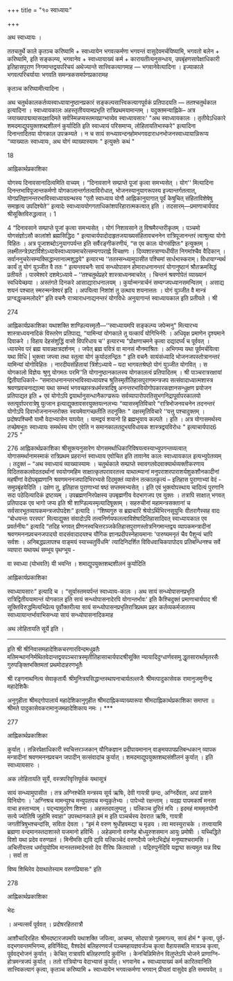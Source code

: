 +++
title = "१० स्वाध्यायः"

+++


अथ स्वाध्यायः ।

ततचतुर्थे काले कृतञ्च करिष्यामि + स्वाध्यायेन भगवत्कर्मणा भगवन्तं वासुदेवमर्चयिष्यामि, भगवतो बलेन + करिष्यामि, इति सङ्कल्प्य, भगवानेव + स्वाध्यायाख्यं कर्म + कारायतीत्यनुसन्धाय, उपबृंहणसापेक्षाधिकारी इतिहासपुराण निगमान्तद्वयपरिचयं अथेज्यान्ते सात्त्विकत्यागमाह — भगवानेवेत्यादिना । इज्याकाले भगवत्परिचर्यायाः भगवति समन्त्रकसमर्पणप्रकारामह

कृतञ्च करिष्यामीत्यादिना ।

अथ चतुर्थकालकर्तव्यस्वाध्यायानुष्ठानप्रकारं सङ्कल्पसात्त्विकत्यागपूर्वकं प्रतिपादयति — ततश्चतुर्थकाल इत्यादिना । स्वाध्यायकालः अहस्तृतीययामप्रभृति रात्रिप्रथमयामान्तम् । यदुक्तमन्याह्निके– अत्र जयाख्यपाद्मव्यासदक्षादिमते सर्वस्मिन्नप्यस्तमयप्राग्भाव्येव स्वाध्यायसारः' "अथ स्वाध्यायकालः । तृतीयेऽधिकारे शमदमाद्युपयुक्तशब्दशीलनं कुर्यादिति इति स्वाध्यायं परिसमाप्य, लोहितायतिभास्करे" इत्यादिना दिनान्तादितया योगकाल उपक्रम्यते । न च सायं सन्ध्यावन्दनहोमभगवदाराधनभोजनस्वाध्यायान्निरूप्य “व्याख्यातः स्वाध्यायः, अथ योगं व्याख्यास्यामः " इत्युक्तेः कथं "

18


आह्निकार्थप्रकाशिका

योगस्य दिनावसानादित्वमिति वाच्यम् । “दिनावसाने सम्प्राप्ते पूजां कृत्वा समभ्यसेत् । योग'' मित्यादिना दिनन्तभाविपूजान्तकर्मणो योगकालान्तर्गतत्वाविरोधात्, भोजनस्यानुयागरूपस्य इज्यान्तर्गतत्वात्, योगप्रतिज्ञानन्तरभाविस्वाध्यायग्रन्थस्य "एतौ स्वाध्याय योगौ आह्निकानुयागात् पूर्वं केषुचित् संहिताविशेषेषु समाहृत्य उपदिश्येते’’ इत्यादेः स्वाध्याययोगगताधिकांशपरिहारात्मकत्वात् इति । तदसारम्—प्रमाणाचार्यपाद श्रीसूक्तिविरुद्धत्वात् । 1

4 “दिनावसाने सम्प्राप्ते पूजां कृत्वा समभ्यसेत् । योगं निशावसाने तु विश्रमैरन्तरीकृतम् । पञ्चमो योगसंज्ञोऽसौ कालांशो ब्रह्मसिद्धिदः " इत्याचार्यपादोदाहृतजयाख्यसंहितावचननेन रात्रिपूजानन्तरं त्वाश्रुत्या योगो विहितः । अत्र पूजाशब्दोऽनुयागपर्यन्त इति सर्वैरङ्गीकरणीयं, “स एव कालः योगसंज्ञितः" इत्युक्तम् । लक्ष्मीतन्त्रेऽष्टाविंशेऽध्यायेस्वाध्यायमाचरेत्सम्यगपराह्ने विचक्षणः । दिव्यशास्त्राण्यधीयीत निगमांश्चैव वैदिकान् । सर्वाननुचरेत्सम्यक्सिद्धान्तानात्मशुद्धये" इत्यारभ्य ‘‘ततस्सन्ध्यामुपासीत पश्चिमां सार्धभास्कराम्। विधायाग्न्यर्थ कार्यं तु योगं युञ्जीत वै ततः " इत्यन्तवचनैः सायं सन्ध्योपासन होमाराधनानन्तरं योगानुष्ठानं श्रौतक्रमसिद्धं प्रतीयते । पारमेश्वरे दशमेऽध्याये – ‘‘तश्चतुर्थप्रहरे शास्त्राध्यनमाचरेत् । चिन्तनं श्रवणोपेतं व्याख्यानं स्वधियेच्छया । अस्तंगते दिनकरे आसाद्याराधनालयम् । कुर्यान्मन्त्रार्चनं सम्यग्जपध्यानसमन्वितम् । असाद्य शयनं पश्चात् स्मरन्मन्त्रेश्वरं हृदि । अपयित्वा निशांशं तु उत्थाय शयनात्ततः । योगं युञ्जीत वै मान्त्रं प्राग्वद्धृत्कमलोदरे” इति वचनैः रात्र्याराधनाद्यनन्तरं योगविधेः अनुयागान्तं स्वाध्यायकाल इति प्रतीयते । श्री

274


आह्निकार्यप्रकाशिका यथाशक्ति शाण्डिल्यस्मृतौ—‘‘स्वाध्यायमपि सङ्कल्प्य जपेन्मनु" मित्यारभ्य शास्त्राध्ययनादिकं विस्तरेण प्रतिपाद्य, “यामिन्यां योगकाले तु यत्कार्यं योगिभिर्नरैः । अधिवृक्ष प्रमाणेन दृश्यमाने दिवाकरे । विहाय देहसंशुद्धिं वासो विपरिधाय च’’ इत्यारभ्य "प्रोक्षणाचमने कृत्वा दद्यादर्घ्यं च पूर्ववत् । ध्यायभेव परं ब्रह्म यावन्नक्षत्रदर्शनम् । जपेत् ब्रह्म पवित्रं वा मानसं मौनमाश्रितः । अभिगम्य यथा पूर्वमर्चयित्वा यथा विधि | भुक्त्वा जप्त्वा तथा स्तुत्वा योगं कुर्यादतन्द्रितः " इति वचनैः सायंसंध्यादि भोजनजपस्तोत्रानन्तरं यामिन्यां योगोविहितः । नारदीयसंहितायां त्रिंशेऽध्याये – यदा भागवतश्रेष्ठो योगं युञ्जीत योगवित् । स योगकालो विज्ञेयः श्रुणु योगमतः परमि’’ति योगानुष्ठानकालस्य योगकालत्वं प्रतिपादितम् । श्री पाञ्चरात्ररक्षायां द्वितीयाधिकारे– “समाराधनानन्तरभाविस्वाध्यायश्च श्रुतिस्मृतीतिहासपुराणमन्त्रजप सत्संवादाध्यात्मशास्त्र श्रवणप्रवचनाद्यात्मा यथा सम्भवं भगवच्छास्त्रधर्मस्त्रादिषु अनन्तरभावियोगोपकारकज्ञानसन्धुक्षण प्रयोजन प्रतिपाद्यत इति + एवं योगोऽपि द्वयार्थानुसन्धानैकाग्य्ररूपः सर्वव्यापारोपरतिसुभगनिद्रापूर्वापरकालयो स्तत्पूर्वापररात्रेषु युत्जान इत्याद्युक्तावसरयुक्तयत्नलभ्यः “व्यासस्मृतिविचारे “रात्रिभोजनवचनेन तदनन्तरं योगोऽपि दिवाभोजनानन्तरोक्तः स्वयमेवागच्छतीति तदनुक्तिः " दक्षस्मृतिविचारे ‘‘यत्तु पश्चादुक्तम् । प्रदोषपश्चिमौ यामौ वेदाभ्यासेन यापयेत् । यामद्वयं शयानो हि ब्रह्मभूयाय कल्पते । इति । अत्र योगासमर्थस्य तच्छेषभूतः स्वाध्यायः समर्थस्य योग एवेति न समानकालतदुभयविधायक शास्त्रद्वयविरोधः " इत्याचार्यपाद6 275 "


276 आह्निकार्थप्रकाशिका श्रीसूक्त्यनुसारेण योगसमर्थाधिकारिविषयत्वस्याभ्युपगन्तव्यत्वात् योगासमर्थानामस्माकं रात्रिप्रथम प्रहरान्तं स्वाध्याय एवोचित इति तावानेव कालः स्वाध्यायकाल इत्यभ्युपेतव्यम् । तदुक्तं – “अथ स्वाध्यायं व्याख्यास्यामः । चतुर्थकाले सम्प्राप्ते स्वावगतवेदवाक्यार्थव्यक्तीकरणाय विदितसकलवेदतदर्थानां स्वयोगमहिम साक्षात्कृतपरावरतत्त्व याथात्म्यानां मनुपराशरपाराशर्यशुकशौनकादीनां महर्षीणां वेदोपबृह्मणानि श्रवणमननजपादिभिरभ्यसे दिदमुक्तं व्यासेन तत्कालकृत्यं – इतिहास पुराणाभ्यां वेदं - समुपबृंहयेदिति । दक्षेण तु, इतिहास पुराणाभ्यां षष्ठं सप्तममभ्यसेत् । इति एवं भुक्त्वोपस्थाय चादित्यं पुरणानि सदा पठेदित्यादिकं द्रष्टव्यम् । उपब्रह्मणनिरपेक्षस्य उपबृह्मणीय वेदभागजप एव युक्तः । तत्रापि साक्षात् भगवत् प्रतिपादक एव भागो जप्य इति श्री शाण्डिल्यस्मृत्यादिषूक्तम् । सहरुचीनां महामन्त्रसक्तानां च सर्वसारभूतव्यापकमन्त्रजपोपदेशः” इत्यादि । “शिष्यगुरु स ब्रह्मचारि श्रेयोऽर्थिभिरनसूयुभिः वीतरागैस्सह वादः “बोधयन्तः परस्पर' मित्याद्युक्त संवादोऽपि तत्त्वनिर्णयफलत्वाविशेषादितिहासादिवत् स्वाध्यायकाल एव प्रवर्तनीयः" इत्यादि “तदिह भगवत् प्रीणनस्वचित्तरञ्जकेतिहासपुराणस्तोत्रनिगमान्तद्वय व्यापकमन्त्रादीनां श्रवणमननप्रवचनजपादयो वादसंवादादयश्च यौगिक ज्ञानप्रदीपस्नेहायमानाः 'पारुष्यमनृतं चैव पैशुन्यं चापि सर्वशः । अनिबद्धप्रलापश्च वाङ्मयं स्याच्चतुर्विधमि' त्यादिनिदर्शित विविधवाचिकपापोदय प्रतिबन्धिनश्च सर्वे व्यापारा यथायथं सम्भूय पृथग्भूय -

वा स्वाध्या (योभवति) यी भवन्ति । शमाद्युपयुक्तशब्दशीलनं कुर्यादिति


आह्निकार्यप्रकाशिका

स्वाध्यायसारः” इत्यादि च । “सूर्यास्तमयर्पन्तं स्वाध्याय-कालः । अथ सायं सन्ध्योपासनप्रभृति रात्रिद्वितीययामान्तं योगकाल इति सायं सन्ध्योपासनादेरपि योगान्तर्भावः' इति कैश्चिदुक्तं प्रमाणाचार्यपाद श्री सूक्तिविरुद्धमित्यभिप्रेत्य पूर्वोक्तरीत्या सायं सन्ध्योपासनप्रभृतिरात्रिप्रथम प्रहर कर्तव्यकर्मजातस्य स्वाध्यायान्तर्भावाभिसन्ध्या सायं सन्ध्योपासनादिकमाह

अथ लोहितायति सूर्ये इति ।

***

इति श्री श्रीनिवासमहादेशिकचरणारविन्दमधुव्रतैः मतिमन्थाननिर्मथितवेदान्तद्वयपञ्चरात्रस्मृतीतिहासाचार्यपादश्रीसूक्ति न्यायादिदुग्धार्णवसमु द्धृतसारार्थामृतरसैः गुरुपङ्क्तिभक्तिमतां प्रथमोदाहरणभूतैः

श्री रङ्गनाथनित्य सेवाकृतार्यैः श्रीमुनित्रयसिद्धान्तस्थापनाचार्यतल्लजैः श्रीमत्पादुकासेवक रामानुजमुनीन्द्र महादेशिकैः

अनुगृहीता श्रीमद्गोपालार्य महादेशिकानुगृहीत श्रीमदाह्निकव्याख्यारूपा श्रीमदाह्निकार्थप्रकाशिका समाप्ता ॥ श्रीमते पादुकासेवकरामानुजमहादेशिकाय नमः । ***

277


आह्निकार्थप्रकाशिका

कुर्यात् । तन्निरपेक्षाधिकारी स्वचित्तरञ्जकान् यौगिकज्ञान प्रदीपायमानान् वाङ्मयपापप्रतिबन्धकान् व्यापक मन्त्रादीनां श्रवणमननप्रवचन जपादीन् सत्संवादांच कुर्यात् । शमदमाद्युपयुक्तशब्दसंशीलनं कुर्यात् । इति स्वाध्यायसारः ।

अक लोहितायति सूर्ये, वस्त्रपरिवृत्तिपूर्वकं यथासूत्रं

सायं सन्ध्यामुपासीत । तत्र अग्निश्चेति मन्त्रस्य सूर्य ऋषिः, देवी गायत्री छन्दः, अग्निर्देवता, अपां प्राशने विनियोगः । 'अग्निश्रच मामन्युश्च मन्युपतयच मन्युकृतेभ्यः । पापेभ्यो रक्षन्ताम् । यदह्ना पापमकार्षं मनसा वाचा हस्ताभ्याम् । पद्भ्यामुदरेण शिश्ना । अहस्तदवलुम्पतु । यत्किञ्च दुरितं मयि । इदमहं माममृतयोनौ सत्ये ज्योतिषि जुहोमि स्वाहा” उपस्थानकाले इमं म इति पञ्चर्चस्य देवरात ऋषिः, गायत्री जगतीत्रिषुभश्चन्दांसि, सविता देवता । “इमं मे वरुण श्रुधीहवमद्या च मृडय । त्वा मवस्युराचके । तत्त्वायामि ब्रह्मणा वन्दमानस्तदाशास्ते यजमानो हविर्भिः । अहेडमानो वरुणेह बोध्युरुशसमान आयुः प्रमोषीः । यच्चिद्धिते विशो यथा प्रदेव वरुणव्रतं । मिनीमसि द्यवि द्यवि यत्किञ्चेदं वरुणदैव्ये जनेऽभिद्रोहं मनुष्याश्चरामसि । अचित्तीयत्तव धर्मायुयोपिम मानस्तस्मादेनसो देव रीरिषः कितवासो । यद्रिरुपुर्नदिवि यद्वाघा सत्यमुत यन्न विद्म । सर्वा ता

विष्य शिथिरेव देवाथातेस्याम वरुणप्रियासः" इति

278


आह्निकार्थप्रकाशिका

भेदः

। अन्यत्सर्वं पूर्ववत् । प्रदोषरहितरात्रौ

आशौचादिरहितः श्रीमदष्टारजपमपि यथाशक्ति जपित्वा, आचम्य, सोदपात्रो गृहमागत्य, सायं होमं * कृत्वा, पूर्व-वद्भगवन्तमभिगम्य, हविर्निवेद्य, वैश्वदेवं बलिहरणवर्जं पञ्चमहायज्ञवर्जञ्च कृत्वा वैहायसबलि मात्रञ्च कृत्वा, पूर्ववद्भोजनं कुर्यात् । केचित् रात्रावपि बलिहरणादि कुर्वन्ति । केनचिन्निमित्तेन विलुप्तेऽपि भोजने प्राणाग्नि-होत्रमन्त्रजपं कुर्यात् । ततो रात्रियोग्य वेदाभ्यासं कुर्यात्। भगवानेव + स्वाध्यायाख्यं कर्म कारितवानिति सात्त्विकत्यागं कृत्वा, कृतञ्च करिष्यामि + स्वाध्यायेन भगवत्कर्मणा भगवान् प्रीयतां वासुदेव इति समापयेत् ॥
